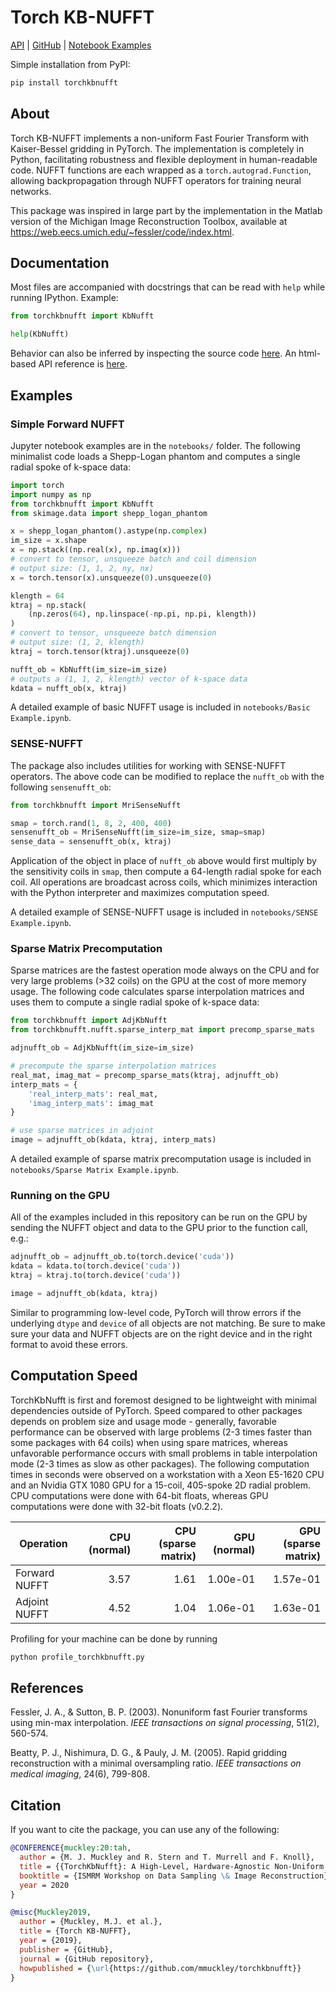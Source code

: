 # Torch KB-NUFFT

[API](https://torchkbnufft.readthedocs.io) | [GitHub](https://github.com/mmuckley/torchkbnufft) | [Notebook Examples](https://github.com/mmuckley/torchkbnufft/tree/master/notebooks)

Simple installation from PyPI:

```bash
pip install torchkbnufft
```

## About

Torch KB-NUFFT implements a non-uniform Fast Fourier Transform with Kaiser-Bessel gridding in PyTorch. The implementation is completely in Python, facilitating robustness and flexible deployment in human-readable code. NUFFT functions are each wrapped as a ```torch.autograd.Function```, allowing backpropagation through NUFFT operators for training neural networks.

This package was inspired in large part by the implementation in the Matlab version of the Michigan Image Reconstruction Toolbox, available at <https://web.eecs.umich.edu/~fessler/code/index.html>.

## Documentation

Most files are accompanied with docstrings that can be read with ```help``` while running IPython. Example:

```python
from torchkbnufft import KbNufft

help(KbNufft)
```

Behavior can also be inferred by inspecting the source code [here](https://github.com/mmuckley/torchkbnufft). An html-based API reference is [here](https://torchkbnufft.readthedocs.io).

## Examples

### Simple Forward NUFFT

Jupyter notebook examples are in the ```notebooks/``` folder. The following minimalist code loads a Shepp-Logan phantom and computes a single radial spoke of k-space data:

```python
import torch
import numpy as np
from torchkbnufft import KbNufft
from skimage.data import shepp_logan_phantom

x = shepp_logan_phantom().astype(np.complex)
im_size = x.shape
x = np.stack((np.real(x), np.imag(x)))
# convert to tensor, unsqueeze batch and coil dimension
# output size: (1, 1, 2, ny, nx)
x = torch.tensor(x).unsqueeze(0).unsqueeze(0)

klength = 64
ktraj = np.stack(
    (np.zeros(64), np.linspace(-np.pi, np.pi, klength))
)
# convert to tensor, unsqueeze batch dimension
# output size: (1, 2, klength)
ktraj = torch.tensor(ktraj).unsqueeze(0)

nufft_ob = KbNufft(im_size=im_size)
# outputs a (1, 1, 2, klength) vector of k-space data
kdata = nufft_ob(x, ktraj)
```

A detailed example of basic NUFFT usage is included in ```notebooks/Basic Example.ipynb```.

### SENSE-NUFFT

The package also includes utilities for working with SENSE-NUFFT operators. The above code can be modified to replace the ```nufft_ob``` with the following ```sensenufft_ob```:

```python
from torchkbnufft import MriSenseNufft

smap = torch.rand(1, 8, 2, 400, 400)
sensenufft_ob = MriSenseNufft(im_size=im_size, smap=smap)
sense_data = sensenufft_ob(x, ktraj)
```

Application of the object in place of ```nufft_ob``` above would first multiply by the sensitivity coils in ```smap```, then compute a 64-length radial spoke for each coil. All operations are broadcast across coils, which minimizes interaction with the Python interpreter and maximizes computation speed.

A detailed example of SENSE-NUFFT usage is included in ```notebooks/SENSE Example.ipynb```.

### Sparse Matrix Precomputation

Sparse matrices are the fastest operation mode always on the CPU and for very large problems (>32 coils) on the GPU at the cost of more memory usage. The following code calculates sparse interpolation matrices and uses them to compute a single radial spoke of k-space data:

```python
from torchkbnufft import AdjKbNufft
from torchkbnufft.nufft.sparse_interp_mat import precomp_sparse_mats

adjnufft_ob = AdjKbNufft(im_size=im_size)

# precompute the sparse interpolation matrices
real_mat, imag_mat = precomp_sparse_mats(ktraj, adjnufft_ob)
interp_mats = {
    'real_interp_mats': real_mat,
    'imag_interp_mats': imag_mat
}

# use sparse matrices in adjoint
image = adjnufft_ob(kdata, ktraj, interp_mats)
```

A detailed example of sparse matrix precomputation usage is included in ```notebooks/Sparse Matrix Example.ipynb```.

### Running on the GPU

All of the examples included in this repository can be run on the GPU by sending the NUFFT object and data to the GPU prior to the function call, e.g.:

```python
adjnufft_ob = adjnufft_ob.to(torch.device('cuda'))
kdata = kdata.to(torch.device('cuda'))
ktraj = ktraj.to(torch.device('cuda'))

image = adjnufft_ob(kdata, ktraj)
```

Similar to programming low-level code, PyTorch will throw errors if the underlying ```dtype``` and ```device``` of all objects are not matching. Be sure to make sure your data and NUFFT objects are on the right device and in the right format to avoid these errors.

## Computation Speed

TorchKbNufft is first and foremost designed to be lightweight with minimal dependencies outside of PyTorch. Speed compared to other packages depends on problem size and usage mode - generally, favorable performance can be observed with large problems (2-3 times faster than some packages with 64 coils) when using spare matrices, whereas unfavorable performance occurs with small problems in table interpolation mode (2-3 times as slow as other packages). The following computation times in seconds were observed on a workstation with a Xeon E5-1620 CPU and an Nvidia GTX 1080 GPU for a 15-coil, 405-spoke 2D radial problem. CPU computations were done with 64-bit floats, whereas GPU computations were done with 32-bit floats (v0.2.2).

| Operation      | CPU (normal) | CPU (sparse matrix) | GPU (normal) | GPU (sparse matrix) |
| -------------- | ------------:| -------------------:| ------------:| -------------------:|
| Forward NUFFT  | 3.57         | 1.61                | 1.00e-01     | 1.57e-01            |
| Adjoint NUFFT  | 4.52         | 1.04                | 1.06e-01     | 1.63e-01            |

Profiling for your machine can be done by running

```python
python profile_torchkbnufft.py
```

## References

Fessler, J. A., & Sutton, B. P. (2003). Nonuniform fast Fourier transforms using min-max interpolation. *IEEE transactions on signal processing*, 51(2), 560-574.

Beatty, P. J., Nishimura, D. G., & Pauly, J. M. (2005). Rapid gridding reconstruction with a minimal oversampling ratio. *IEEE transactions on medical imaging*, 24(6), 799-808.

## Citation

If you want to cite the package, you can use any of the following:

```bibtex
@CONFERENCE{muckley:20:tah,
  author = {M. J. Muckley and R. Stern and T. Murrell and F. Knoll},
  title = {{TorchKbNufft}: A High-Level, Hardware-Agnostic Non-Uniform Fast Fourier Transform},
  booktitle = {ISMRM Workshop on Data Sampling \& Image Reconstruction},
  year = 2020
}

@misc{Muckley2019,
  author = {Muckley, M.J. et al.},
  title = {Torch KB-NUFFT},
  year = {2019},
  publisher = {GitHub},
  journal = {GitHub repository},
  howpublished = {\url{https://github.com/mmuckley/torchkbnufft}}
}
```
